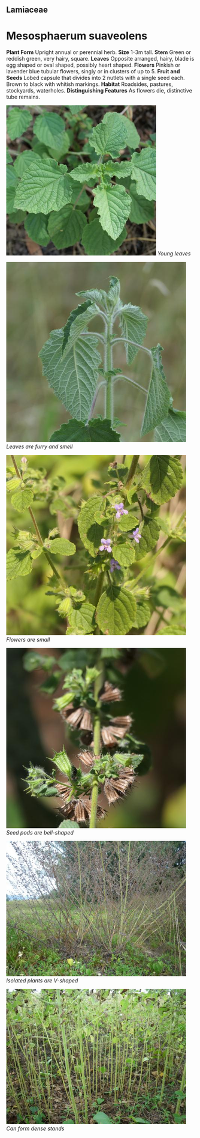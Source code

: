 ## Lamiaceae
# Mesosphaerum suaveolens

**Plant Form** Upright annual or perennial herb. **Size** 1-3m tall. **Stem** Green or reddish green, very hairy, square. **Leaves** Opposite arranged, hairy, blade is egg shaped or oval shaped, possibly heart shaped. **Flowers** Pinkish or lavender blue tubular flowers, singly or in clusters of up to 5. **Fruit and Seeds** Lobed capsule that divides into 2 nutlets with a single seed each. Brown to black with whitish markings. **Habitat** Roadsides, pastures, stockyards, waterholes. **Distinguishing Features** As flowers die, distinctive tube remains.


![Young leaves](93064_P1185068.jpg)
 *Young leaves* 

![Leaves are furry and smell](95563_P1188885.jpg)
 *Leaves are furry and smell* 

![Flowers are small](98431_P1144368.jpg)
 *Flowers are small* 

![Seed pods are bell-shaped](97299_P1156128.jpg)
 *Seed pods are bell-shaped* 

![Isolated plants are V-shaped](7018_IMGP7547.jpg)
 *Isolated plants are V-shaped* 

![Can form dense stands](4988_IMGP7553.jpg)
 *Can form dense stands* 

